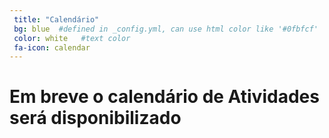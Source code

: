 ```yaml
---
 title: "Calendário"
 bg: blue  #defined in _config.yml, can use html color like '#0fbfcf'
 color: white   #text color
 fa-icon: calendar
---
```


# Em breve o calendário de Atividades será disponibilizado
